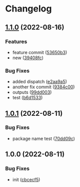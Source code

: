 # Changelog

## [1.1.0](https://github.com/kikyomits/release-please/compare/v1.0.1...v1.1.0) (2022-08-16)


### Features

* feature commit ([53650b3](https://github.com/kikyomits/release-please/commit/53650b39f134129bcfedf89c74f8960dc9831277))
* new ([39408fc](https://github.com/kikyomits/release-please/commit/39408fc8f455b68469d1dd89a29b2af4490458a6))


### Bug Fixes

* added dispatch ([e2aa9a5](https://github.com/kikyomits/release-please/commit/e2aa9a534eb4cd0d145b06d52272a22d2c8e2f2e))
* another fix commit ([9384c00](https://github.com/kikyomits/release-please/commit/9384c0048112efb28cd7c15bc211730f74a16a3f))
* outputs ([99dd003](https://github.com/kikyomits/release-please/commit/99dd0032fdbe69de549d041e859194c78b5f8b45))
* test ([b6d1533](https://github.com/kikyomits/release-please/commit/b6d15339e9e753153d7c32b636af5c9cc822d166))

## [1.0.1](https://github.com/kikyomits/release-please/compare/v1.0.0...v1.0.1) (2022-08-11)


### Bug Fixes

* package name test ([70dd09c](https://github.com/kikyomits/release-please/commit/70dd09c296630e72bd04d7423cc1ef728ed125e1))

## 1.0.0 (2022-08-11)


### Bug Fixes

* init ([cbcecf5](https://github.com/kikyomits/release-please/commit/cbcecf5b57527241a090b39f52737e5dba5911ce))

